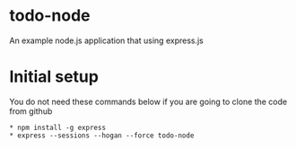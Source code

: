 todo-node
=========

An example node.js application that using express.js

Initial setup
====================================

You do not need these commands below if you are going to clone the code from github

    * npm install -g express
    * express --sessions --hogan --force todo-node

